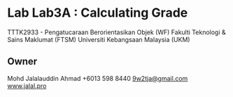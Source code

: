 # Lab Lab3A : Calculating Grade
TTTK2933 - Pengatucaraan Berorientasikan Objek (WF)
Fakulti Teknologi & Sains Maklumat (FTSM)
Universiti Kebangsaan Malaysia (UKM)

## Owner
Mohd Jalalauddin Ahmad
+6013 598 8440
9w2tja@gmail.com
www.jalal.pro
